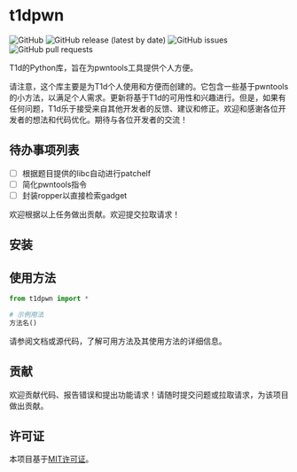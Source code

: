 # t1dpwn

![GitHub](https://img.shields.io/github/license/yourusername/t1dpwn)
![GitHub release (latest by date)](https://img.shields.io/github/v/release/yourusername/t1dpwn)
![GitHub issues](https://img.shields.io/github/issues/yourusername/t1dpwn)
![GitHub pull requests](https://img.shields.io/github/issues-pr/yourusername/t1dpwn)

T1d的Python库，旨在为pwntools工具提供个人方便。

请注意，这个库主要是为T1d个人使用和方便而创建的。它包含一些基于pwntools的小方法，以满足个人需求。更新将基于T1d的可用性和兴趣进行。但是，如果有任何问题，T1d乐于接受来自其他开发者的反馈、建议和修正。欢迎和感谢各位开发者的想法和代码优化。期待与各位开发者的交流！

## 待办事项列表

- [ ] 根据题目提供的libc自动进行patchelf
- [ ] 简化pwntools指令
- [ ] 封装ropper以直接检索gadget

欢迎根据以上任务做出贡献。欢迎提交拉取请求！

## 安装



## 使用方法

```python
from t1dpwn import *

# 示例用法
方法名()
```

请参阅文档或源代码，了解可用方法及其使用方法的详细信息。

## 贡献

欢迎贡献代码、报告错误和提出功能请求！请随时提交问题或拉取请求，为该项目做出贡献。

## 许可证

本项目基于[MIT许可证](LICENSE)。
